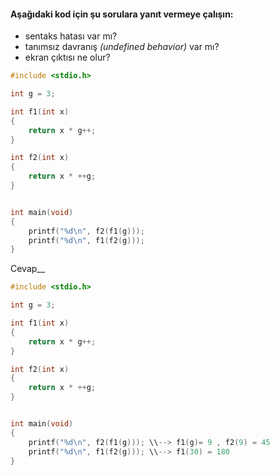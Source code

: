 #### Aşağıdaki kod için şu sorulara yanıt vermeye çalışın:

* sentaks hatası var mı?
* tanımsız davranış *(undefined behavior)* var mı?
* ekran çıktısı ne olur?

```c
#include <stdio.h>

int g = 3;

int f1(int x)
{
	return x * g++;
}

int f2(int x)
{
	return x * ++g;
}


int main(void)
{
	printf("%d\n", f2(f1(g)));
	printf("%d\n", f1(f2(g)));
}
```
Cevap__

```c
#include <stdio.h>

int g = 3;

int f1(int x)
{
	return x * g++;
}

int f2(int x)
{
	return x * ++g;
}


int main(void)
{
	printf("%d\n", f2(f1(g))); \\--> f1(g)= 9 , f2(9) = 45
	printf("%d\n", f1(f2(g))); \\--> f1(30) = 180
}
```
